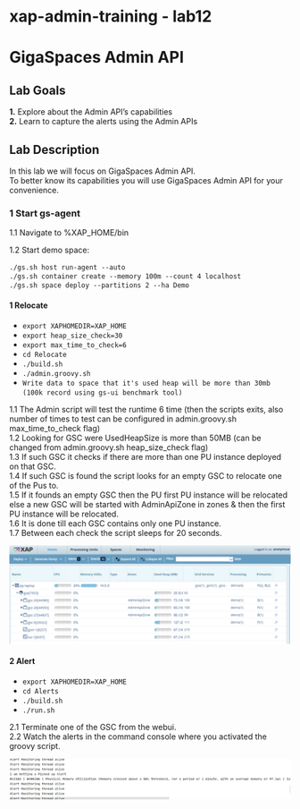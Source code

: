 # xap-admin-training - lab12

# GigaSpaces Admin API 

## Lab Goals

**1.** Explore about the Admin API’s capabilities <br />
**2.** Learn to capture the alerts using the Admin APIs<br />

## Lab Description
In this lab we will focus on GigaSpaces Admin API.<br>
To better know its capabilities you will use GigaSpaces Admin API for your convenience.

### 1	Start gs-agent

1.1 Navigate to %XAP_HOME/bin <br />
        
1.2 Start demo space:

    ./gs.sh host run-agent --auto
    ./gs.sh container create --memory 100m --count 4 localhost
    ./gs.sh space deploy --partitions 2 --ha Demo
    
#### 1 Relocate
 * `export XAPHOMEDIR=XAP_HOME` 
 * `export heap_size_check=30`  
 * `export max_time_to_check=6`  
 * `cd Relocate` 
 * `./build.sh`  
 * `./admin.groovy.sh` 
 * `Write data to space that it's used heap will be more than 30mb (100k record using gs-ui benchmark tool)`

1.1 The Admin script will test the runtime 6 time (then the scripts exits, also number of times to test can be configured in admin.groovy.sh max_time_to_check flag)<br />
1.2 Looking for GSC were UsedHeapSize is more than 50MB (can be changed from admin.groovy.sh heap_size_check flag)<br />
1.3 If such GSC it checks if there are more than one PU instance deployed on that GSC.<br />
1.4 If such GSC is found the script looks for an empty GSC to relocate one of the Pus to.<br />
1.5 If it founds an empty GSC then the PU first PU instance will be relocated else a new GSC will be started with AdminApiZone in zones & then the first PU instance will be relocated.<br />
1.6 It is done till each GSC contains only one PU instance.<br />
1.7 Between each check the script sleeps for 20 seconds.<br />

![Screenshot](./Pictures/Picture1.png)
   
#### 2 Alert
 * `export XAPHOMEDIR=XAP_HOME` 
 * `cd Alerts` 
 * `./build.sh`  
 * `./run.sh` 

2.1 Terminate one of the GSC from the webui.<br />
2.2 Watch the alerts in the command console where you activated the groovy script.<br />

![Screenshot](./Pictures/Picture2.png)

